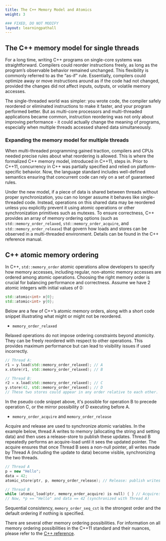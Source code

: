 ```yaml
---
title: The C++ Memory Model and Atomics
weight: 3

### FIXED, DO NOT MODIFY
layout: learningpathall
---
```


## The C++ memory model for single threads

For a long time, writing C++ programs on single-core systems was straightforward. Compilers could reorder instructions freely, as long as the program’s observable behavior remained unchanged. This flexibility is commonly referred to as the “as-if” rule. Essentially, compilers could optimize away or move instructions around as if the code had not changed, provided the changes did not affect inputs, outputs, or volatile memory accesses.

The single-threaded world was simpler: you wrote code, the compiler safely reordered or eliminated instructions to make it faster, and your program performed better. But as multi-core processors and multi-threaded applications became common, instruction reordering was not only about improving performance - it could actually change the meaning of programs, especially when multiple threads accessed shared data simultaneously.

### Expanding the memory model for multiple threads

When multi-threaded programming gained traction, compilers and CPUs needed precise rules about what reordering is allowed. This is where the formalized C++ memory model, introduced in C++11, steps in. Prior to C++11, concurrency in C++ was partially specified and relied on platform-specific behavior. Now, the language standard includes well-defined semantics ensuring that concurrent code can rely on a set of guaranteed rules.

Under the new model, if a piece of data is shared between threads without proper synchronization, you can no longer assume it behaves like single-threaded code. Instead, operations on this shared data may be reordered unless you explicitly prevent it using atomic operations or other synchronization primitives such as mutexes. To ensure correctness, C++ provides an array of memory ordering options (such as `std::memory_order_relaxed`, `std::memory_order_acquire`, and `std::memory_order_release`) that govern how loads and stores can be observed in a multi-threaded environment. Details can be found in the C++ reference manual. 

## C++ atomic memory ordering

In C++, `std::memory_order` atomic operations allow developers to specify how memory accesses, including regular, non-atomic memory accesses are ordered among atomic operations. Choosing the right memory order is crucial for balancing performance and correctness. Assume we have 2 atomic integers with initial values of 0:

```cpp
std::atomic<int> x{0};
std::atomic<int> y{0};
```

Below are a few of C++’s atomic memory orders, along with a short code snippet illustrating what might or might not be reordered.

- `memory_order_relaxed`

Relaxed operations do not impose ordering constraints beyond atomicity. They can be freely reordered with respect to other operations. This provides maximum performance but can lead to visibility issues if used incorrectly.

```cpp
// Thread A:
r1 = y.load(std::memory_order_relaxed); // A
x.store(r1, std::memory_order_relaxed); // B

// Thread B:
r2 = x.load(std::memory_order_relaxed); // C 
y.store(42, std::memory_order_relaxed); // D
// These two stores could appear in any order relative to each other.
```

In the pseudo code snippet above, it's possible for operation B to precede operation C, or the mirror possibility of D executing before A. 

- `memory_order_acquire` and `memory_order_release`

Acquire and release are used to synchronize atomic variables.  In the example below, thread A writes to memory (allocating the string and setting data) and then uses a release-store to publish these updates. Thread B repeatedly performs an acquire-load until it sees the updated pointer. The acquire ensures that once Thread B sees a non-null pointer, all writes made by Thread A (including the update to data) become visible, synchronizing the two threads.

```cpp
// Thread A 
p = new "Hello"; 
data = 42; 
atomic_store(ptr, p, memory_order_release); // Release: publish writes (p, data)

// Thread B 
while (atomic_load(ptr, memory_order_acquire) is null) { } // Acquire: wait until p is available
// Now, *p == "Hello" and data == 42 (synchronized with Thread A)

```

Sequential consistency, `memory_order_seq_cst` is the strongest order and the default ordering if nothing is specified. 

There are several other memory ordering possibilities. For information on all memory ordering possibilities in the C++11 standard and their nuances, please refer to the [C++ reference](https://en.cppreference.com/w/cpp/atomic/memory_order).

